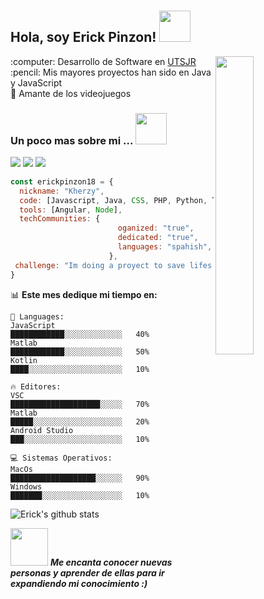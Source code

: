 # 

<h2> Hola, soy Erick Pinzon! <img src="https://media.giphy.com/media/mGcNjsfWAjY5AEZNw6/giphy.gif" width="50"></h2>
<img align="right" src="https://media.giphy.com/media/VbnUQpnihPSIgIXuZv/giphy-downsized.gif" width="35%">
:computer: Desarrollo de Software en <a href="http://www.utsjr.edu.mx">UTSJR</a><br>
:pencil: Mis mayores proyectos han sido en Java y JavaScript<br>
🔌 Amante de los videojuegos


### Un poco mas sobre mi ... <img src="https://media.giphy.com/media/VgCDAzcKvsR6OM0uWg/giphy.gif" width="50"> 

[<img src="https://img.icons8.com/fluent/48/000000/instagram-new.png"/>](https://www.instagram.com/erick_pinz0n/)
[<img src="https://img.icons8.com/color/48/000000/facebook.png"/>](https://www.facebook.com/erickpinz0n/)
[<img src="https://img.icons8.com/color/48/000000/spotify--v1.png"/>](https://open.spotify.com/user/12153139960?si=a39367fcf58b4b81)

```javascript
const erickpinzon18 = {
  nickname: "Kherzy",
  code: [Javascript, Java, CSS, PHP, Python, Typescript, Kotlin, Matlab, C++, C#],
  tools: [Angular, Node],
  techCommunities: {
                        oganized: "true",
                        dedicated: "true",
                        languages: "spahish", "intermediate-english"
                      },
 challenge: "Im doing a proyect to save lifes with fall prediction"
}
```


📊 **Este mes dedique mi tiempo en:** 

```text
💬 Languages: 
JavaScript                     ████████████░░░░░░░░░░░░░   40% 
Matlab                         ████████████░░░░░░░░░░░░░   50% 
Kotlin                         ████░░░░░░░░░░░░░░░░░░░░░   10% 

🔥 Editores: 
VSC                           ████████████████████░░░░░   70% 
Matlab                        █████░░░░░░░░░░░░░░░░░░░░   20% 
Android Studio                ███░░░░░░░░░░░░░░░░░░░░░░   10%

💻 Sistemas Operativos: 
MacOs                        ███████████████████░░░░░░   90%
Windows                      ███████░░░░░░░░░░░░░░░░░░   10%
```

![Erick's github stats](https://github-readme-stats.vercel.app/api?username=erickpinzon18&show_icons=true&title_color=fff&icon_color=79ff97&text_color=9f9f9f&bg_color=151515)

<img src="https://media.giphy.com/media/LnQjpWaON8nhr21vNW/giphy.gif" width="60"> <em><b>Me encanta conocer nuevas personas y aprender de ellas para ir expandiendo mi conocimiento :)</em>
